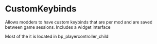 # CustomKeybinds
Allows modders to have custom keybinds that are per mod and are saved between game sessions.
Includes a widget interface

Most of the it is located in bp_playercontroller_child
